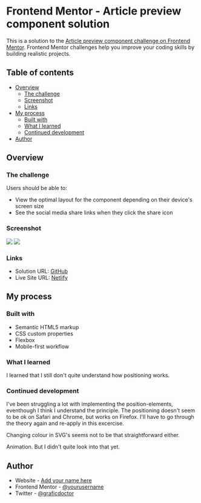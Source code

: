 # Frontend Mentor - Article preview component solution

This is a solution to the [Article preview component challenge on Frontend Mentor](https://www.frontendmentor.io/challenges/article-preview-component-dYBN_pYFT). Frontend Mentor challenges help you improve your coding skills by building realistic projects.

## Table of contents

- [Overview](#overview)
  - [The challenge](#the-challenge)
  - [Screenshot](#screenshot)
  - [Links](#links)
- [My process](#my-process)
  - [Built with](#built-with)
  - [What I learned](#what-i-learned)
  - [Continued development](#continued-development)
- [Author](#author)

## Overview

### The challenge

Users should be able to:

- View the optimal layout for the component depending on their device's screen size
- See the social media share links when they click the share icon

### Screenshot

![](./screenshot_desktop.jpg)
![](./screenshot_mobile.jpg)

### Links

- Solution URL: [GitHub](https://github.com/graficdoctor/front-end-mentor-challenges/tree/main/12-article-preview-component)
- Live Site URL: [Netlify](https://your-live-site-url.com)

## My process

### Built with

- Semantic HTML5 markup
- CSS custom properties
- Flexbox
- Mobile-first workflow

### What I learned

I learned that I still don't quite understand how positioning works.

### Continued development

I've been struggling a lot with implementing the position-elements, eventhough I think I understand the principle. The positioning doesn't seem to be ok on Safari and Chrome, but works on Firefox. I'll have to go through the theory again and re-apply in this excercise.

Changing colour in SVG's seems not to be that straightforward either.

Animation. But I didn't quite look into that yet.

## Author

- Website - [Add your name here](https://www.your-site.com)
- Frontend Mentor - [@yourusername](https://www.frontendmentor.io/profile/yourusername)
- Twitter - [@graficdoctor](https://www.twitter.com/yourusername)
